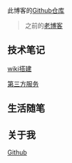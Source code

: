此博客的[Github仓库](https://github.com/jackhai9/blog)

> 之前的[老博客](https://jackhai9.github.io/)





## 技术笔记

[wiki搭建](src/wiki搭建.md)

[第三方服务](src/第三方服务.md)





## 生活随笔







## 关于我
[Github](https://github.com/jackhai9/)
